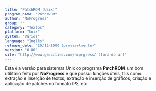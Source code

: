 ```yaml
---
title: "PatchROM (Unix)"
program_name: "PatchROM"
author: "NoProgress"
group: ""
category: "Textos"
platform: "Unix"
system: "Vários"
language: "Inglês"
release_date: "20/12/2000 (provavelmente)"
version: "0.80"
site: "http://www.geocities.com/noprgress/ (fora do ar)"
---
```

Esta é a versão para sistemas Unix do programa <b>PatchROM</b>, um bom utilitário feito por <b>NoProgress</b> e que possui funções úteis, tais como: extração e inserção de textos, extração e inserção de gráficos, criação e aplicação de patches no formato IPS, etc.
